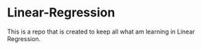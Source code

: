 # Linear-Regression
This is a repo that is created to keep all what am learning in Linear Regression.
